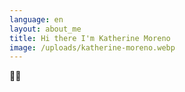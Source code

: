 ```yaml
---
language: en
layout: about_me
title: Hi there I'm Katherine Moreno
image: /uploads/katherine-moreno.webp
---
```

👩‍💻